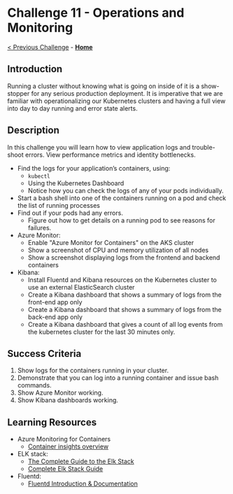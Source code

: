 # Challenge 11 - Operations and Monitoring

[< Previous Challenge](./Challenge-10.md) - **[Home](../README.md)**

## Introduction

Running a cluster without knowing what is going on inside of it is a show-stopper for any serious production deployment. It is imperative that we are familiar with operationalizing our Kubernetes clusters and having a full view into day to day running and error state alerts.

## Description

In this challenge you will learn how to view application logs and trouble-shoot errors. View performance metrics and identity bottlenecks.

- Find the logs for your application’s containers, using:
	- `kubectl`
	- Using the Kubernetes Dashboard
	- Notice how you can check the logs of any of your pods individually.
- Start a bash shell into one of the containers running on a pod and check the list of running processes
- Find out if your pods had any errors.
	- Figure out how to get details on a running pod to see reasons for failures.
- Azure Monitor:
	- Enable "Azure Monitor for Containers" on the AKS cluster
	- Show a screenshot of CPU and memory utilization of all nodes
	- Show a screenshot displaying logs from the frontend and backend containers
- Kibana:
	- Install Fluentd and Kibana resources on the Kubernetes cluster to use an external ElasticSearch cluster
	- Create a Kibana dashboard that shows a summary of logs from the front-end app only
	- Create a Kibana dashboard that shows a summary of logs from the back-end app only
	- Create a Kibana dashboard that gives a count of all log events from the kubernetes cluster for the last 30 minutes only.

## Success Criteria

1. Show logs for the containers running in your cluster.
2. Demonstrate that you can log into a running container and issue bash commands.
3. Show Azure Monitor working.
4. Show Kibana dashboards working.

## Learning Resources

- Azure Monitoring for Containers
    - [Container insights overview](https://docs.microsoft.com/en-us/azure/azure-monitor/insights/container-insights-overview)
- ELK stack:
    - [The Complete Guide to the Elk Stack](https://logz.io/learn/complete-guide-elk-stack)
    - [Complete Elk Stack Guide](https://logit.io/blog/post/elk-stack-guide)
- Fluentd:
    - [Fluentd Introduction & Documentation](https://docs.fluentd.org)